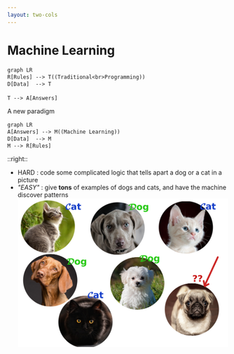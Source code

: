 ```yaml
---
layout: two-cols
---
```


# Machine Learning

```mermaid {theme: 'dark', scale: 1.2}
graph LR
R[Rules] --> T((Traditional<br>Programming))
D[Data]  --> T

T --> A[Answers]
```

A new paradigm

```mermaid {theme: 'dark', scale: 1.1}
graph LR
A[Answers] --> M((Machine Learning))
D[Data]  --> M
M --> R[Rules]
```

::right::

- <twemoji-gem-stone /> HARD <twemoji-face-screaming-in-fear />: code some complicated logic that tells apart a dog or a cat in a picture
- <twemoji-victory-hand /> _"EASY"_ <twemoji-victory-hand />: give **tons** of 
  examples of dogs and cats, and have the machine discover patterns
  ![dog-cat](/images/dog-cat.jpg)
